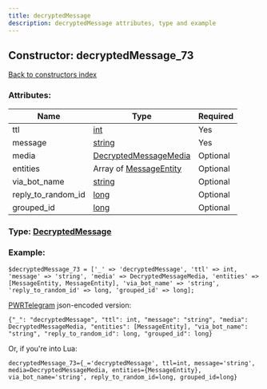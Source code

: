 ```yaml
---
title: decryptedMessage
description: decryptedMessage attributes, type and example
---
```

## Constructor: decryptedMessage\_73  
[Back to constructors index](index.md)



### Attributes:

| Name     |    Type       | Required |
|----------|---------------|----------|
|ttl|[int](../types/int.md) | Yes|
|message|[string](../types/string.md) | Yes|
|media|[DecryptedMessageMedia](../types/DecryptedMessageMedia.md) | Optional|
|entities|Array of [MessageEntity](../types/MessageEntity.md) | Optional|
|via\_bot\_name|[string](../types/string.md) | Optional|
|reply\_to\_random\_id|[long](../types/long.md) | Optional|
|grouped\_id|[long](../types/long.md) | Optional|



### Type: [DecryptedMessage](../types/DecryptedMessage.md)


### Example:

```
$decryptedMessage_73 = ['_' => 'decryptedMessage', 'ttl' => int, 'message' => 'string', 'media' => DecryptedMessageMedia, 'entities' => [MessageEntity, MessageEntity], 'via_bot_name' => 'string', 'reply_to_random_id' => long, 'grouped_id' => long];
```  

[PWRTelegram](https://pwrtelegram.xyz) json-encoded version:

```
{"_": "decryptedMessage", "ttl": int, "message": "string", "media": DecryptedMessageMedia, "entities": [MessageEntity], "via_bot_name": "string", "reply_to_random_id": long, "grouped_id": long}
```


Or, if you're into Lua:  


```
decryptedMessage_73={_='decryptedMessage', ttl=int, message='string', media=DecryptedMessageMedia, entities={MessageEntity}, via_bot_name='string', reply_to_random_id=long, grouped_id=long}

```


